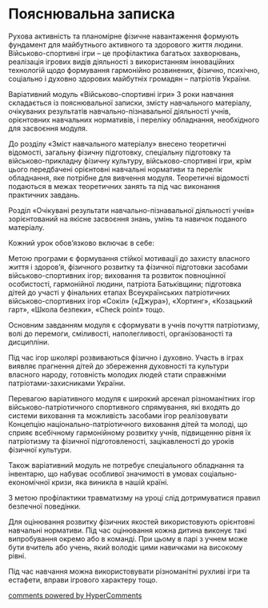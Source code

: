 <div id="hypercomments_widget" class="js-hypercomments-widget invisible"></div>

Пояснювальна записка
=============================

<p>Рухова активність та планомірне фізичне навантаження формують фундамент для майбутнього активного та здорового життя людини. Військово-спортивні ігри – це профілактика багатьох захворювань, реалізація ігрових видів діяльності з використанням інноваційних технологій щодо формування гармонійно розвинених, фізично, психічно, соціально і духовно здорових майбутніх громадян – патріотів України.</p>
<p>Варіативний модуль «Військово-спортивні ігри» 3 роки навчання складається із пояснювальної записки, змісту навчального матеріалу, очікуваних результатів навчально-пізнавальної діяльності учнів, орієнтовних навчальних нормативів, і переліку обладнання, необхідного для засвоєння модуля.</p>
<p>До розділу «Зміст навчального матеріалу» внесено теоретичні відомості, загальну фізичну підготовку, спеціальну підготовку та військово-прикладну фізичну культуру, військово-спортивні ігри, крім цього передбачені орієнтовні навчальні нормативи та перелік обладнання, яке потрібне для вивчення модуля. Теоретичні відомості подаються в межах теоретичних занять та під час виконання практичних завдань.</p>
<p>Розділ «Очікувані результати навчально-пізнавальної діяльності учнів» зорієнтований на якісне засвоєння знань, умінь та навичок поданого матеріалу.</p>
<p>Кожний урок обов’язково включає в себе:</p>
<p>Метою програми є формування стійкої мотивації до захисту власного життя і здоров’я, фізичного розвитку та фізичної підготовки засобами військово-спортивних ігор; виховання та розвиток повноцінної особистості, гармонійної людини, патріота Батьківщини; підготовка дітей до участі у фінальних етапах Всеукраїнських патріотичних військово-спортивних ігор «Сокіл» («Джура»), «Хортинг», «Козацький гарт», «Школа безпеки», «Сheck point» тощо.</p>
<p>Основним завданням модуля є сформувати в учнів почуття патріотизму, волі до перемоги, сміливості, наполегливості, організованості та дисципліни.</p>
<p>Під час ігор школярі розвиваються фізично і духовно. Участь в іграх виявляє прагнення дітей до збереження духовності та культури власного народу, готовність молодих людей стати справжніми патріотами-захисниками України.</p>
<p>Перевагою варіативного модуля є широкий арсенал різноманітних ігор військово-патріотичного спортивного спрямування, які входять до системи виховання та можливість засобами ігор реалізовувати Концепцію національно-патріотичного виховання дітей та молоді, що сприяє всебічному гармонійному розвитку учнів, підвищенню рівня їх патріотизму та фізичної підготовленості, зацікавленості до уроків фізичної культури.</p>
<p>Також варіативний модуль не потребує спеціального обладнання та інвентарю, що набуває особливої значимості в умовах соціально-економічної кризи, яка виникла в нашій країні.</p>
<p>З метою профілактики травматизму на уроці слід дотримуватися правил безпечної поведінки.</p>
<p>Для оцінювання розвитку фізичних якостей використовують орієнтовні навчальні нормативи. Під час оцінювання кожна дитина виконує такі випробування окремо або в команді. При цьому в парі з учнем може бути вчитель або учень, який володіє цими навичками на високому рівні.</p>
<p>Під час навчання можна використовувати різноманітні рухливі ігри та естафети, вправи ігрового характеру тощо.</p>

<div class="js-hypercomments-container">
    <a href="http://hypercomments.com" class="hc-link" title="comments widget">comments powered by HyperComments</a>
</div>